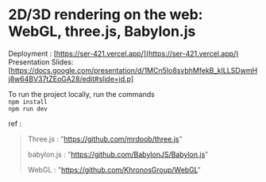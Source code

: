 # 2D/3D rendering on the web: WebGL, three.js, Babylon.js



Deployment : [https://ser-421.vercel.app/](https://ser-421.vercel.app/)  
Presentation Slides: [https://docs.google.com/presentation/d/1MCn5Io8svbhMfekB_kILLSDwmHj8w64BV37tZEoGA28/edit#slide=id.p]

To run the project locally, run the commands  
```npm install```  
```npm run dev```

ref : 
> Three.js : "https://github.com/mrdoob/three.js"
> 
> babylon.js : "https://github.com/BabylonJS/Babylon.js"
>
> WebGL : "https://github.com/KhronosGroup/WebGL"
